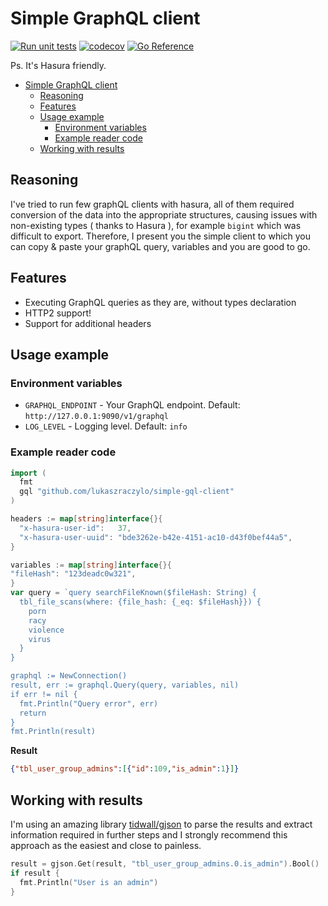# Simple GraphQL client

[![Run unit tests](https://github.com/lukaszraczylo/simple-gql-client/actions/workflows/test.yaml/badge.svg)](https://github.com/lukaszraczylo/simple-gql-client/actions/workflows/test.yaml) [![codecov](https://codecov.io/gh/lukaszraczylo/simple-gql-client/branch/master/graph/badge.svg?token=GS3IPOIWDH)](https://codecov.io/gh/lukaszraczylo/simple-gql-client) [![Go Reference](https://pkg.go.dev/badge/github.com/lukaszraczylo/simple-gql-client.svg)](https://pkg.go.dev/github.com/lukaszraczylo/simple-gql-client)

Ps. It's Hasura friendly.

- [Simple GraphQL client](#simple-graphql-client)
  - [Reasoning](#reasoning)
  - [Features](#features)
  - [Usage example](#usage-example)
    - [Environment variables](#environment-variables)
    - [Example reader code](#example-reader-code)
  - [Working with results](#working-with-results)

## Reasoning

I've tried to run few graphQL clients with hasura, all of them required conversion of the data into
the appropriate structures, causing issues with non-existing types ( thanks to Hasura ), for example `bigint` which was difficult to export.
Therefore, I present you the simple client to which you can copy & paste your graphQL query, variables and you are good to go.

## Features

* Executing GraphQL queries as they are, without types declaration
* HTTP2 support!
* Support for additional headers

## Usage example

### Environment variables

* `GRAPHQL_ENDPOINT` - Your GraphQL endpoint. Default: `http://127.0.0.1:9090/v1/graphql`
* `LOG_LEVEL` - Logging level. Default: `info`

### Example reader code


```go
import (
  fmt
  gql "github.com/lukaszraczylo/simple-gql-client"
)

headers := map[string]interface{}{
  "x-hasura-user-id":   37,
  "x-hasura-user-uuid": "bde3262e-b42e-4151-ac10-d43f0bef44a5",
}

variables := map[string]interface{}{
"fileHash": "123deadc0w321",
}
var query = `query searchFileKnown($fileHash: String) {
  tbl_file_scans(where: {file_hash: {_eq: $fileHash}}) {
  	porn
  	racy
  	violence
  	virus
  }
}

graphql := NewConnection()
result, err := graphql.Query(query, variables, nil)
if err != nil {
  fmt.Println("Query error", err)
  return
}
fmt.Println(result)
```

**Result**

```json
{"tbl_user_group_admins":[{"id":109,"is_admin":1}]}
```

## Working with results

I'm using an amazing library [tidwall/gjson](https://github.com/tidwall/gjson) to parse the results and extract information required in further steps and I strongly recommend this approach as the easiest and close to painless.

```go
result = gjson.Get(result, "tbl_user_group_admins.0.is_admin").Bool()
if result {
  fmt.Println("User is an admin")
}
```